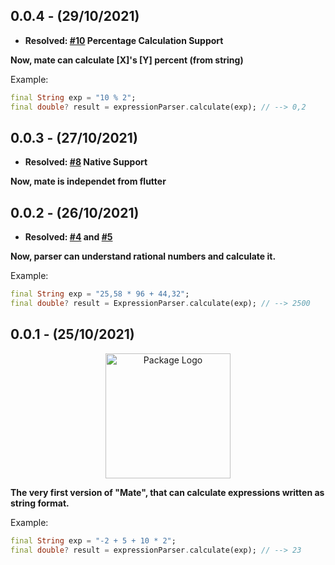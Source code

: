 ## 0.0.4 - (29/10/2021)
- **Resolved: [#10](https://github.com/theiskaa/mate/issues/10) Percentage Calculation Support**

**Now, mate can calculate [X]'s [Y] percent (from string)**

Example:
```dart
final String exp = "10 % 2"; 
final double? result = expressionParser.calculate(exp); // --> 0,2
```

## 0.0.3 - (27/10/2021)
- **Resolved: [#8](https://github.com/theiskaa/mate/issues/8) Native Support**

**Now, mate is independet from flutter**

## 0.0.2 - (26/10/2021)
- **Resolved: [#4](https://github.com/theiskaa/mate/issues/4) and [#5](https://github.com/theiskaa/mate/issues/5)**

**Now, parser can understand rational numbers and calculate it.**

Example:
```dart
final String exp = "25,58 * 96 + 44,32";
final double? result = ExpressionParser.calculate(exp); // --> 2500
```

## 0.0.1 - (25/10/2021)

<p align="center">
 <img width="200" src="https://user-images.githubusercontent.com/59066341/138723337-92fc06a7-a139-4b08-a770-6c62742ba0e7.png" alt="Package Logo">
</p>

**The very first version of "Mate", that can calculate expressions written as string format.**

Example:
```dart
final String exp = "-2 + 5 + 10 * 2";
final double? result = expressionParser.calculate(exp); // --> 23
```